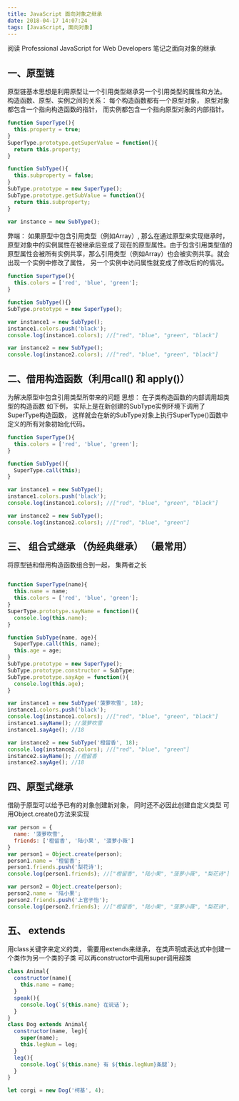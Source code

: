 ```yaml
---
title: JavaScript 面向对象之继承
date: 2018-04-17 14:07:24
tags: [JavaScript, 面向对象]
---
```


阅读 Professional JavaScript for Web Developers 笔记之面向对象的继承

<!-- more -->
## 一、原型链
原型链基本思想是利用原型让一个引用类型继承另一个引用类型的属性和方法。
构造函数、原型、实例之间的关系： 每个构造函数都有一个原型对象， 原型对象都包含一个指向构造函数的指针， 而实例都包含一个指向原型对象的内部指针。
```javascript
function SuperType(){
  this.property = true;
}
SuperType.prototype.getSuperValue = function(){
  return this.property;
}

function SubType(){
  this.subproperty = false;
}
SubType.prototype = new SuperType();
SubType.prototype.getSubValue = function(){
  return this.subproperty;
}

var instance = new SubType();
```
弊端： 如果原型中包含引用类型（例如Array）, 那么在通过原型来实现继承时，原型对象中的实例属性在被继承后变成了现在的原型属性。由于包含引用类型值的原型属性会被所有实例共享，那么引用类型（例如Array）也会被实例共享。就会出现一个实例中修改了属性， 另一个实例中访问属性就变成了修改后的的情况。
```javascript
function SuperType(){
  this.colors = ['red', 'blue', 'green'];
}

function SubType(){}
SubType.prototype = new SuperType();

var instance1 = new SubType();
instance1.colors.push('black');
console.log(instance1.colors); //["red", "blue", "green", "black"]

var instance2 = new SubType();
console.log(instance2.colors); //["red", "blue", "green", "black"]
```

## 二、借用构造函数（利用call() 和 apply()）
为解决原型中包含引用类型所带来的问题
思想： 在子类构造函数的内部调用超类型的构造函数
如下例， 实际上是在新创建的SubType实例环境下调用了SuperType构造函数， 这样就会在新的SubType对象上执行SuperType()函数中定义的所有对象初始化代码。
```javascript
function SuperType(){
  this.colors = ['red', 'blue', 'green'];
}

function SubType(){
  SuperType.call(this);
}

var instance1 = new SubType();
instance1.colors.push('black');
console.log(instance1.colors); //["red", "blue", "green", "black"]

var instance2 = new SubType();
console.log(instance2.colors); //["red", "blue", "green"]
```

## 三、 组合式继承 （伪经典继承） （最常用）
将原型链和借用构造函数组合到一起， 集两者之长
```javascript

function SuperType(name){
  this.name = name;
  this.colors = ['red', 'blue', 'green'];
}
SuperType.prototype.sayName = function(){
  console.log(this.name);
}

function SubType(name, age){
  SuperType.call(this, name);
  this.age = age;
}
SubType.prototype = new SuperType();
SubType.prototype.constructor = SubType;
SubType.prototype.sayAge = function(){
  console.log(this.age);
}

var instance1 = new SubType('菠萝吹雪', 18);
instance1.colors.push('black');
console.log(instance1.colors); //["red", "blue", "green", "black"]
instance1.sayName(); //菠萝吹雪
instance1.sayAge(); //18

var instance2 = new SubType('橙留香', 18);
console.log(instance2.colors); //["red", "blue", "green"]
instance2.sayName(); //橙留香
instance2.sayAge(); //18
```

## 四、原型式继承
借助于原型可以给予已有的对象创建新对象， 同时还不必因此创建自定义类型
可用Object.create()方法来实现
```javascript
var person = {
  name: '菠萝吹雪',
  friends: ['橙留香', '陆小果', '菠萝小薇']
}
var person1 = Object.create(person);
person1.name = '橙留香';
person1.friends.push('梨花诗');
console.log(person1.friends); //["橙留香", "陆小果", "菠萝小薇", "梨花诗"]

var person2 = Object.create(person);
person2.name = '陆小果';
person2.friends.push('上官子怡');
console.log(person2.friends); //["橙留香", "陆小果", "菠萝小薇", "梨花诗", "上官子怡"]
```


## 五、 extends
用class关键字来定义的类， 需要用extends来继承， 在类声明或表达式中创建一个类作为另一个类的子类
可以再constructor中调用super调用超类

```javascript
class Animal{
  constructor(name){
    this.name = name;
  }
  speak(){
    console.log(`${this.name} 在说话`);
  }
}
class Dog extends Animal{
  constructor(name, leg){
    super(name);
    this.legNum = leg;
  }
  leg(){
    console.log(`${this.name} 有 ${this.legNum}条腿`);
  }
}

let corgi = new Dog('柯基', 4);
```

